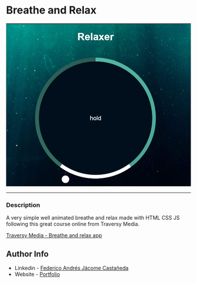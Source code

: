 # Breathe and Relax

![Project Image](./main_img.png)

---

### Description
A very simple well animated breathe and relax made with HTML CSS JS following this great course online from Traversy Media.

[Traversy Media - Breathe and relax app](https://www.youtube.com/watch?v=l-1ZrU6avzI&ab_channel=TraversyMedia)



## Author Info

- Linkedin - [Federico Andrés Jácome Castañeda](https://www.linkedin.com/in/federicojacome/)
- Website - [Portfolio](http://fedeandresdeveloper.online/)

